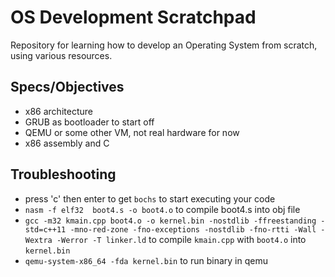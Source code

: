 # OS Development Scratchpad

Repository for learning how to develop an Operating System from scratch, using various resources.

## Specs/Objectives
- x86 architecture
- GRUB as bootloader to start off
- QEMU or some other VM, not real hardware for now
- x86 assembly and C


## Troubleshooting
- press 'c' then enter to get `bochs` to start executing your code
- `nasm -f elf32  boot4.s -o boot4.o` to compile boot4.s into obj file
- `gcc -m32 kmain.cpp boot4.o -o kernel.bin -nostdlib -ffreestanding -std=c++11 -mno-red-zone -fno-exceptions -nostdlib -fno-rtti -Wall -Wextra -Werror -T linker.ld` to compile `kmain.cpp` with `boot4.o` into `kernel.bin`
- `qemu-system-x86_64 -fda kernel.bin` to run binary in qemu
